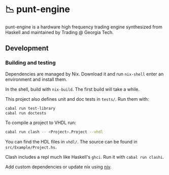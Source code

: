 <!-- omit in toc -->
# 📉 punt-engine
punt-engine is a hardware high frequency trading engine synthesized from Haskell and maintained by Trading @ Georgia Tech.

## Development

### Building and testing

Dependencies are managed by Nix. Download it and run `nix-shell` enter an environment and install them.

In the shell, build with `nix-build`. The first build will take a while.

This project also defines unit and doc tests in `tests/`. Run them with:

```bash
cabal run test-library
cabal run doctests
```

To compile a project to VHDL run:

```bash
cabal run clash -- <Project>.Project --vhdl
```

You can find the HDL files in `vhdl/`. The source can be found in `src/Example/Project.hs`.

Clash includes a repl much like Haskell's `ghci`. Run it with `cabal run clashi`.

Add custom dependencies or update nix using [niv](https://hackage.haskell.org/package/niv).
